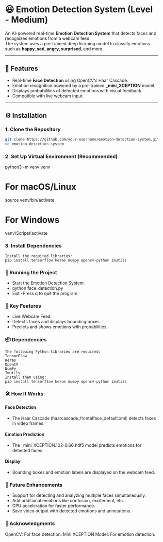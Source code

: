 # 😃 Emotion Detection System (Level - Medium)

An AI-powered real-time **Emotion Detection System** that detects faces and recognizes emotions from a webcam feed.  
The system uses a pre-trained deep learning model to classify emotions such as **happy, sad, angry, surprised**, and more.  

---

## 📸 Features  
- Real-time **Face Detection** using OpenCV's Haar Cascade.  
- Emotion recognition powered by a pre-trained **_mini_XCEPTION** model.  
- Displays probabilities of detected emotions with visual feedback.  
- Compatible with live webcam input.  

---

## ⚙️ Installation  

### 1. Clone the Repository  
```bash
git clone https://github.com/your-username/emotion-detection-system.git
cd emotion-detection-system
```
### 2. Set Up Virtual Environment (Recommended)
python3 -m venv venv
# For macOS/Linux
source venv/bin/activate
# For Windows
venv\Scripts\activate

### 3. Install Dependencies
```
Install the required libraries:
pip install tensorflow keras numpy opencv-python imutils
```
### 🚀 Running the Project
- Start the Emotion Detection System:
- python face_detection.py
- Exit
-Press q to quit the program.

### 🔑 Key Features
- Live Webcam Feed
- Detects faces and displays bounding boxes.
- Predicts and shows emotions with probabilities.

### 📦 Dependencies
```
The following Python libraries are required:
TensorFlow
Keras
OpenCV
NumPy
Imutils
Install them using:
pip install tensorflow keras numpy opencv-python imutils
```
### 🛠️ How It Works

#### Face Detection
- The Haar Cascade (haarcascade_frontalface_default.xml) detects faces in video frames.

#### Emotion Prediction
- The _mini_XCEPTION.102-0.66.hdf5 model predicts emotions for detected faces.

#### Display
- Bounding boxes and emotion labels are displayed on the webcam feed.

### 🎯 Future Enhancements
- Support for detecting and analyzing multiple faces simultaneously.
- Add additional emotions like confusion, excitement, etc.
- GPU acceleration for faster performance.
- Save video output with detected emotions and annotations.

### 🙌 Acknowledgments
OpenCV: For face detection.
Mini XCEPTION Model: For emotion detection.
